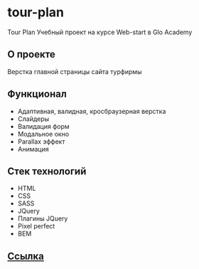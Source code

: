 # tour-plan

Tour Plan
Учебный проект на курсе Web-start в Glo Academy

## О проекте

Верстка главной страницы сайта турфирмы

## Функционал

- Адаптивная, валидная, кросбраузерная верстка
- Слайдеры
- Валидация форм
- Модальное окно
- Parallax эффект
- Анимация

## Стек технологий

- HTML
- CSS
- SASS
- JQuery
- Плагины JQuery
- Pixel perfect
- BEM

## <a href="https://antonbinom.github.io/tour-plan/">Ссылка</a>

